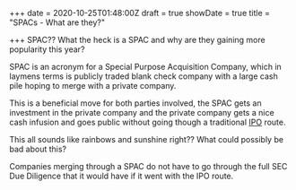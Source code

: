 +++
date = 2020-10-25T01:48:00Z
draft = true
showDate = true
title = "SPACs - What are they?"

+++
SPAC?? What the heck is a SPAC and why are they gaining more popularity this year?

SPAC is an acronym for a Special Purpose Acquisition Company, which in laymens terms is publicly traded blank check company with a large cash pile hoping to merge with a private company.

This is a beneficial move for both parties involved, the SPAC gets an investment in the private company and the private company gets a nice cash infusion and goes public without going though a traditional [IPO](https://www.investopedia.com/terms/i/ipo.asp "IPO") route.

This all sounds like rainbows and sunshine right?? What could possibly be bad about this?

Companies merging through a SPAC do not have to go through the full SEC Due Diligence that it would have if it went with the IPO route.